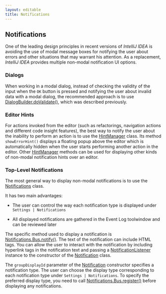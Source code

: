 ```yaml
---
layout: editable
title: Notifications
---
```


<!--
INITIAL_SOURCE https://confluence.jetbrains.com/display/IDEADEV/IntelliJ+IDEA+Notifications
-->



## Notifications

One of the leading design principles in recent versions of *IntelliJ IDEA* is avoiding the use of modal message boxes for notifying the user about errors and other situations that may warrant his attention.
As a replacement, *IntelliJ IDEA* provides multiple non-modal notification UI options.

### Dialogs

When working in a modal dialog, instead of checking the validity of the input when the ```OK``` button is pressed and notifying the user about invalid data with a modal dialog, the recommended approach is to use
[DialogBuilder.doValidate()](https://github.com/JetBrains/intellij-community/blob/master/platform/platform-api/src/com/intellij/openapi/ui/DialogBuilder.java),
which was described previously.

### Editor Hints

For actions invoked from the editor (such as refactorings, navigation actions and different code insight features), the best way to notify the user about the inability to perform an action is to use the
[HintManager](https://github.com/JetBrains/intellij-community/blob/master/platform/platform-api/src/com/intellij/codeInsight/hint/HintManager.java)
class.
Its method ```showErrorHint()``` displays a floating popup above the editor which is automatically hidden when the user starts performing another action in the editor.
Other
[HintManager](https://github.com/JetBrains/intellij-community/blob/master/platform/platform-api/src/com/intellij/codeInsight/hint/HintManager.java)
methods can be used for displaying other kinds of non-modal notification hints over an editor.

### Top-Level Notifications

The most general way to display non-modal notifications is to use the
[Notifications](https://github.com/JetBrains/intellij-community/blob/master/platform/platform-api/src/com/intellij/notification/Notification.java)
class.

It has two main advantages:

*  The user can control the way each notification type is displayed under ```Settings | Notifications```

*  All displayed notifications are gathered in the Event Log toolwindow and can be reviewed later

The specific method used to display a notification is
[Notifications.Bus.notify()](https://github.com/JetBrains/intellij-community/blob/master/platform/platform-api/src/com/intellij/notification/Notification.java).
The text of the notification can include HTML tags.
You can allow the user to interact with the notification by including hyperlink tags in the notification text and passing a
[NotificationListener](https://github.com/JetBrains/intellij-community/blob/master/platform/platform-api/src/com/intellij/notification/NotificationListener.java)
instance to the constructor of the
[Notification](https://github.com/JetBrains/intellij-community/blob/master/platform/platform-api/src/com/intellij/notification/Notification.java)
class.

The ```groupDisplayId``` parameter of the
[Notification](https://github.com/JetBrains/intellij-community/blob/master/platform/platform-api/src/com/intellij/notification/Notification.java)
constructor specifies a notification type.
The user can choose the display type corresponding to each notification type under ```Settings | Notifications```.
To specify the preferred display type, you need to call
[Notifications.Bus.register()](https://github.com/JetBrains/intellij-community/blob/master/platform/platform-api/src/com/intellij/notification/Notification.java)
before displaying any notifications.

